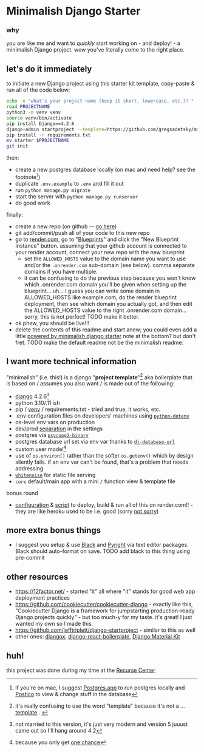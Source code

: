 # Minimalish Django Starter

### why

you are like me and want to _quickly_ start working on - and deploy! - a minimalish Django project. wow you've literally come to the right place.

## let's do it immediately

to initiate a new Django project using this starter kit template, copy-paste & run all of the code below:

```bash
echo -n "what's your project name (keep it short, lowercase, etc.)? "
read PROJECTNAME
python3 -m venv venv
source venv/bin/activate
pip install Django==4.2.6
django-admin startproject --template=https://github.com/gregsadetsky/minimalish-django-starter/archive/main.zip -n ".env.example" -n "render.yaml" $PROJECTNAME .
pip install -r requirements.txt
mv starter $PROJECTNAME
git init
```

then:

- create a new postgres database locally (on mac and need help? see the footnote[^0])
- duplicate `.env.example` to `.env` and fill it out
- run `python manage.py migrate`
- start the server with `python manage.py runserver`
- do good work

finally:

- create a new repo (on github -- [go here](https://github.com/new))
- git add/commit/push all of your code to this new repo
- go to [render.com](https://render.com/), go to "[Blueprints](https://dashboard.render.com/blueprints)" and click the "New Blueprint Instance" button. assuming that your github account is connected to your render account, connect your new repo with the new blueprint
  - set the `ALLOWED_HOSTS` value to the domain name you want to use and/or the `.onrender.com` sub-domain (see below). comma separate domains if you have multiple.
  - it can be confusing to do the previous step because you won't know which .onrender.com domain you'll be given when setting up the blueprint... uh... I guess you can write some domain in ALLOWED_HOSTS like example.com, do the render blueprint deployment, then see which domain you actually got, and then edit the ALLOWED_HOSTS value to the right .onrender.com domain... sorry, this is not perfect! TODO make it better.
- ok phew, you should be live!!!
- delete the contents of this readme and start anew; you could even add a little [powered by minimalish django starter](https://github.com/gregsadetsky/minimalish-django-starter) note at the bottom? but don't fret. TODO make the default readme not be the minimalish readme.

## I want more technical information

"minimalish" (i.e. this!) is a django "**project template**"[^1] aka boilerplate that is based on / assumes you also want / is made out of the following:

- [django](https://www.djangoproject.com/) 4.2.6[^2]
- python 3.10/.11 ish
- pip / [venv](https://docs.python.org/3/library/venv.html) / requirements.txt - tried and true, it works, etc.
- .env configuration files on developers' machines using [`python-dotenv`](https://pypi.org/project/python-dotenv/)
- os-level env vars on production
- dev/prod [separation](starter/settings) in the settings
- postgres via [`psycopg2-binary`](https://pypi.org/project/psycopg2-binary/)
- postgres database url set via env var thanks to [`dj-database-url`](https://pypi.org/project/dj-database-url/)
- custom user model[^3]
- use of `os.environ[]` rather than the softer `os.getenv()` which by design silently fails. if an env var can't be found, that's a problem that needs addressing
- [`whitenoise`](https://whitenoise.readthedocs.io/en/latest/) for static file serving
- `core` default/main app with a mini `/` function view & template file

bonus round

- [configuration](render.yaml) & [script](bin/build.sh) to deploy, build & run all of this on render.com!! - they are like heroku used to be i.e. good (sorry [not sorry](https://news.ycombinator.com/item?id=34598563))

## more extra bonus things

- I suggest you setup & use [Black](https://github.com/psf/black) and [Pyright](https://github.com/microsoft/pyright) via text editor packages. Black should auto-format on save. TODO add black to this thing using pre-commit

## other resources

- https://12factor.net/ - started "it" all where "it" stands for good web app deployment practices
- https://github.com/cookiecutter/cookiecutter-django - exactly like this, "Cookiecutter Django is a framework for jumpstarting production-ready Django projects quickly" - but too much-y for my taste. it's great! I just wanted my own so I made this.
- https://github.com/jefftriplett/django-startproject - similar to this as well
- other ones: [djangox](https://github.com/wsvincent/djangox), [django-react-boilerplate](https://github.com/vintasoftware/django-react-boilerplate), [Django Material Kit](https://github.com/app-generator/django-material-kit)

## huh!

this project was done during my time at the [Recurse Center](https://recurse.com/)

[^0]: if you're on mac, I suggest [Postgres.app](https://postgresapp.com/) to run postgres locally and [Postico](https://eggerapps.at/postico2/) to view & change stuff in the database
[^1]: it's really confusing to use the word "template" because it's not a ... [template](https://docs.djangoproject.com/en/4.2/topics/templates/)...
[^2]: not married to this version, it's just very modern and version 5 juuust came out so I'll hang around 4.2
[^3]: because you only get [one chance](https://docs.djangoproject.com/en/4.2/topics/auth/customizing/#changing-to-a-custom-user-model-mid-project)
